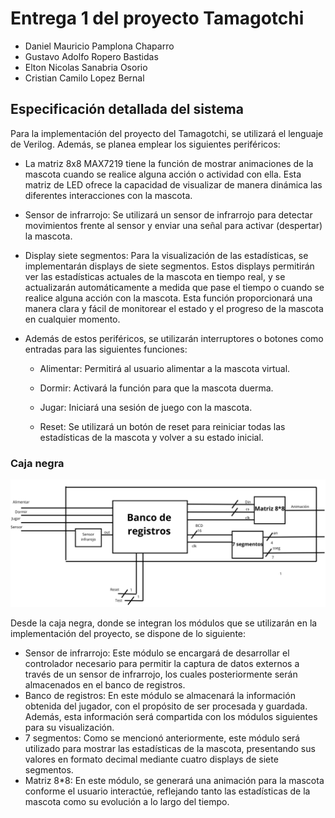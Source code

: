 # Entrega 1 del proyecto Tamagotchi

* Daniel Mauricio Pamplona Chaparro
* Gustavo Adolfo Ropero Bastidas
* Elton Nicolas Sanabria Osorio
* Cristian Camilo Lopez Bernal


## Especificación detallada del sistema

Para la implementación del proyecto del Tamagotchi, se utilizará el lenguaje de Verilog. Además, se planea emplear los siguientes periféricos:

* La matriz 8x8 MAX7219 tiene la función de mostrar animaciones de la mascota cuando se realice alguna acción o actividad con ella. Esta matriz de LED ofrece la capacidad de visualizar de manera dinámica las diferentes interacciones con la mascota.

* Sensor de infrarrojo: Se utilizará un sensor de infrarrojo para detectar movimientos frente al sensor y enviar una señal para activar (despertar) la mascota.

* Display siete segmentos: Para la visualización de las estadísticas, se implementarán displays de siete segmentos. Estos displays permitirán ver las estadísticas actuales de la mascota en tiempo real, y se actualizarán automáticamente a medida que pase el tiempo o cuando se realice alguna acción con la mascota. Esta función proporcionará una manera clara y fácil de monitorear el estado y el progreso de la mascota en cualquier momento.

* Además de estos periféricos, se utilizarán interruptores o botones como entradas para las siguientes funciones:

    * Alimentar: Permitirá al usuario alimentar a la mascota virtual.

    * Dormir: Activará la función para que la mascota duerma.

    * Jugar: Iniciará una sesión de juego con la mascota.

    * Reset: Se utilizará un botón de reset para reiniciar todas las estadísticas de la mascota y volver a su estado inicial.

### Caja negra

![Imagen](/pictures/CajaNegraGeneral.png)

Desde la caja negra, donde se integran los módulos que se utilizarán en la implementación del proyecto, se dispone de lo siguiente:

* Sensor de infrarrojo: Este módulo se encargará de desarrollar el controlador necesario para permitir la captura de datos externos a través de un sensor de infrarrojo, los cuales posteriormente serán almacenados en el banco de registros.
* Banco de registros: En este módulo se almacenará la información obtenida del jugador, con el propósito de ser procesada y guardada. Además, esta información será compartida con los módulos siguientes para su visualización.
* 7 segmentos: Como se mencionó anteriormente, este módulo será utilizado para mostrar las estadísticas de la mascota, presentando sus valores en formato decimal mediante cuatro displays de siete segmentos.
* Matriz 8*8: En este módulo, se generará una animación para la mascota conforme el usuario interactúe, reflejando tanto las estadísticas de la mascota como su evolución a lo largo del tiempo.








